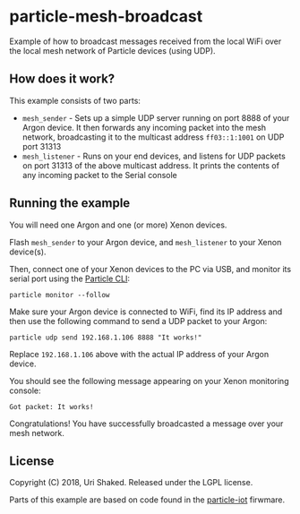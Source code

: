 # particle-mesh-broadcast

Example of how to broadcast messages received from the local WiFi over the local mesh network of Particle devices (using UDP).

## How does it work?

This example consists of two parts:

* `mesh_sender` - Sets up a simple UDP server running on port 8888 of your Argon device. It then forwards any incoming packet into the mesh network, broadcasting it to the multicast address `ff03::1:1001` on UDP port 31313
* `mesh_listener` - Runs on your end devices, and listens for UDP packets on port 31313 of the above multicast address. It prints the contents of any incoming packet to the Serial console

## Running the example

You will need one Argon and one (or more) Xenon devices.

Flash `mesh_sender` to your Argon device, and `mesh_listener` to your Xenon device(s).

Then, connect one of your Xenon devices to the PC via USB, and monitor its serial port using the [Particle CLI](https://docs.particle.io/tutorials/developer-tools/cli/):

    particle monitor --follow

Make sure your Argon device is connected to WiFi, find its IP address and then use the following command to send a UDP packet to your Argon:

    particle udp send 192.168.1.106 8888 "It works!"

Replace `192.168.1.106` above with the actual IP address of your Argon device.

You should see the following message appearing on your Xenon monitoring console:

    Got packet: It works!

Congratulations! You have successfully broadcasted a message over your mesh network.

## License

Copyright (C) 2018, Uri Shaked. Released under the LGPL license. 

Parts of this example are based on code found in the [particle-iot](https://github.com/particle-iot/firmware/blob/cdf25a93f9b6283a0907e2fa5afe259d56dd6594/wiring/inc/spark_wiring_mesh.h) firwmare.
